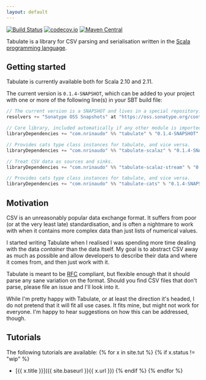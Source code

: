 ```yaml
---
layout: default
---
```


[![Build Status](https://travis-ci.org/nrinaudo/tabulate.svg?branch=v0.1.4)](https://travis-ci.org/nrinaudo/tabulate)
[![codecov.io](http://codecov.io/github/nrinaudo/tabulate/coverage.svg?branch=v0.1.4)](http://codecov.io/github/nrinaudo/tabulate?branch=v0.1.4)
[![Maven Central](https://maven-badges.herokuapp.com/maven-central/nrinaudo/tabulate_2.11/badge.svg)](https://maven-badges.herokuapp.com/maven-central/nrinaudo/tabulate_2.11)

Tabulate is a library for CSV parsing and serialisation written in the
[Scala programming language](http://www.scala-lang.org).

## Getting started

Tabulate is currently available both for Scala 2.10 and 2.11.

The current version is `0.1.4-SNAPSHOT`, which can be added to your project with one or more of the following line(s)
in your SBT build file:

```scala
// The current version is a SNAPSHOT and lives in a special repository.
resolvers += "Sonatype OSS Snapshots" at "https://oss.sonatype.org/content/repositories/snapshots"

// Core library, included automatically if any other module is imported.
libraryDependencies += "com.nrinaudo" %% "tabulate" % "0.1.4-SNAPSHOT"

// Provides cats type class instances for tabulate, and vice versa.
libraryDependencies += "com.nrinaudo" %% "tabulate-scalaz" % "0.1.4-SNAPSHOT"

// Treat CSV data as sources and sinks.
libraryDependencies += "com.nrinaudo" %% "tabulate-scalaz-stream" % "0.1.4-SNAPSHOT"

// Provides cats type class instances for tabulate, and vice versa.
libraryDependencies += "com.nrinaudo" %% "tabulate-cats" % "0.1.4-SNAPSHOT"
```


## Motivation

CSV is an unreasonably popular data exchange format. It suffers from poor (or at the very least late) standardisation,
and is often a nightmare to work with when it contains more complex data than just lists of numerical values.

I started writing Tabulate when I realised I was spending more time dealing with the data _container_ than the
data itself. My goal is to abstract CSV away as much as possible and allow developers to describe their data and where
it comes from, and then just work with it.

Tabulate is meant to be [RFC](https://tools.ietf.org/html/rfc4180) compliant, but flexible enough that it should
parse any sane variation on the format. Should you find CSV files that don't parse, please file an issue and I'll look
into it.

While I'm pretty happy with Tabulate, or at least the direction it's headed, I do not pretend that it will fit
all use cases. It fits mine, but might not work for everyone. I'm happy to hear suggestions on how this can be
addressed, though.


## Tutorials

The following tutorials are available:
{% for x in site.tut %}
{% if x.status != "wip" %}
* [{{ x.title }}]({{ site.baseurl }}{{ x.url }})
{% endif %}
{% endfor %}
